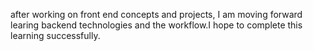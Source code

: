 after working on front end concepts and projects, I am moving forward learing backend technologies and the workflow.I hope to complete this learning successfully.
